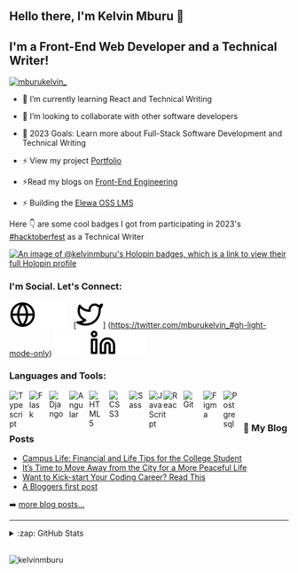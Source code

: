 ## Hello there, I'm Kelvin Mburu 👋

## I'm a Front-End Web Developer and a Technical Writer!


<p align="left"> <a href="https://twitter.com/mburukelvin_" target="blank"><img src="https://img.shields.io/twitter/follow/mburukelvin_?logo=twitter&style=for-the-badge" alt="mburukelvin_" /></a> </p>

- 🌱 I’m currently learning React and Technical Writing

- 👯 I’m looking to collaborate with other software developers

- 🥅 2023 Goals: Learn more about Full-Stack Software Development and Technical Writing

- ⚡ View my project [Portfolio](https://kelvinmburu.github.io/kelvin_portfolio/)
  
- ⚡Read my blogs on [Front-End Engineering](https://frontdev.hashnode.dev/)

- ⚡ Building the [Elewa OSS LMS](https://github.com/italanta/elewa)

Here 👇 are some cool badges I got from participating in 2023's [#hacktoberfest](https://hacktoberfest.com/) as a Technical Writer
  
[![An image of @kelvinmburu's Holopin badges, which is a link to view their full Holopin profile](https://holopin.me/kelvinmburu)](https://holopin.io/@kelvinmburu)


### I'm Social. Let's Connect:

[![website](./img/globe-light.svg)](https://frontdev.hashnode.dev/#gh-light-mode-only)
[![website](./img/globe-dark.svg)](https://frontdev.hashnode.dev/#gh-dark-mode-only)
&nbsp;&nbsp;
[![website](./img/twitter-light.svg)]
(https://twitter.com/mburukelvin_#gh-light-mode-only)
[![website](./img/twitter-dark.svg)](https://twitter.com/mburukelvin_#gh-dark-mode-only)
&nbsp;&nbsp;
[![website](./img/linkedin-light.svg)](https://www.linkedin.com/in/kelvin-m-560a25135/#gh-light-mode-only)
[![website](./img/linkedin-dark.svg)](https://www.linkedin.com/in/kelvin-m-560a25135/#gh-dark-mode-only)
&nbsp;&nbsp;

### Languages and Tools:


<img align="left" alt="Typescript" width="26px" src="https://cdn.jsdelivr.net/gh/devicons/devicon/icons/typescript/typescript-plain.svg" style="padding-right:10px;"/>
<img align="left" alt="Flask" width="26px" src="https://cdn.jsdelivr.net/gh/devicons/devicon/icons/flask/flask-original-wordmark.svg" style="padding-right:10px;"/>
<img align="left" alt="Django" width="26px" src="https://cdn.jsdelivr.net/gh/devicons/devicon/icons/django/django-plain.svg" style="padding-right:10px;" />
<img align="left" alt="Angular" width="26px" src="https://cdn.jsdelivr.net/gh/devicons/devicon/icons/angularjs/angularjs-original.svg" style="padding-right:10px;"/>
<img align="left" alt="HTML5" width="26px" src="https://cdn.jsdelivr.net/gh/devicons/devicon/icons/html5/html5-original.svg" style="padding-right:10px;" />
<img align="left" alt="CSS3" width="26px" src="https://cdn.jsdelivr.net/gh/devicons/devicon/icons/css3/css3-original.svg" style="padding-right:10px;" />
<img align="left" alt="Sass" width="26px" src="https://cdn.jsdelivr.net/gh/devicons/devicon/icons/sass/sass-original.svg" style="padding-right:10px;" />
<img align="left" alt="JavaScript" width="26px" src="https://cdn.jsdelivr.net/gh/devicons/devicon/icons/javascript/javascript-original.svg" style="padding-right:10
px;" />
<img align="left" alt="React" width="26px" src="https://cdn.jsdelivr.net/gh/devicons/devicon/icons/react/react-original.svg" style="padding-right:10px;" />
<img align="left" alt="Git" width="26px" src="https://cdn.jsdelivr.net/gh/devicons/devicon/icons/git/git-plain.svg" style="padding-right:10px;"/>
<img align="left" alt="Figma" width="26px" src="https://cdn.jsdelivr.net/gh/devicons/devicon/icons/figma/figma-original.svg" style="padding-right:10px;"/>
<img align="left" alt="Postgresql" width="26px" src="https://cdn.jsdelivr.net/gh/devicons/devicon/icons/postgresql/postgresql-original-wordmark.svg" style="padding-right:10px;"/>




<br />

<br />


### 📕 My Blog Posts

<!-- BLOG-POST-LIST:START -->
- [Campus Life: Financial and Life Tips for the College Student](https://mburukelvin.wordpress.com/2021/02/07/campus-life-financial-and-life-tips-for-the-college-student-in-2021/)
- [It’s Time to Move Away from the City for a More Peaceful Life](https://mburukelvin.wordpress.com/2021/02/04/its-time-to-move-away-from-the-city-for-a-more-peaceful-life/)
- [Want to Kick-start Your Coding Career? Read This](https://mburukelvin.wordpress.com/2021/02/04/want-to-kick-start-your-coding-career-read-this/)
- [A Bloggers first post](https://mburukelvin.wordpress.com/2018/05/18/a-bloggers-first-post/)
<!-- BLOG-POST-LIST:END -->

➡️ [more blog posts...](https://frontdev.hashnode.dev/)

---

<details>
  <summary>:zap: GitHub Stats</summary>

  <img align="left" alt="kelvinmburu's GitHub Stats" src="https://github-readme-stats.vercel.app/api?username=kelvinmburu&show_icons=true&hide_border=false&title_color=ff652f&icon_color=FFE400&bg_color=09131B&text_color=ffffff&border_color=0c1a25" />

</details>

<br />

<p><img align="left" src="https://github-readme-stats.vercel.app/api/top-langs?username=kelvinmburu&show_icons=true&locale=en&layout=compact" alt="kelvinmburu" /></p>

